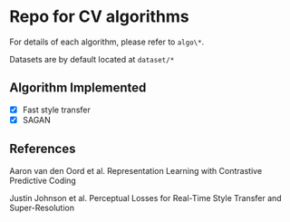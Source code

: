 # Repo for CV algorithms

For details of each algorithm, please refer to `algo\*`.

Datasets are by default located at `dataset/*` 

## Algorithm Implemented

- [x] Fast style transfer
- [x] SAGAN

## References

Aaron van den Oord et al. Representation Learning with Contrastive Predictive Coding

Justin Johnson et al. Perceptual Losses for Real-Time Style Transfer and Super-Resolution
 
